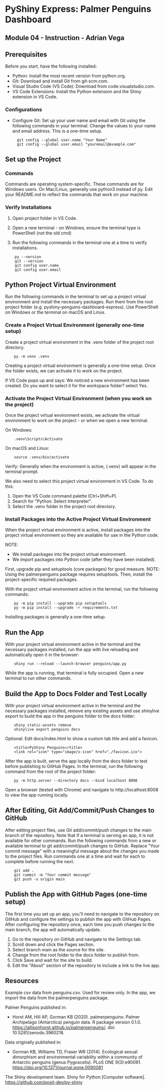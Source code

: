 # PyShiny Express: Palmer Penguins Dashboard

## Module 04 - Instruction - Adrian Vega

## Prerequisites
Before you start, have the following installed:

* Python: Install the most recent version from python.org.
* Git: Download and install Git from git-scm.com.
* Visual Studio Code (VS Code): Download from code.visualstudio.com.
* VS Code Extensions: Install the Python extension and the Shiny extension in VS Code.

### Configurations
* Configure Git: Set up your user name and email with Git using the following commands in your terminal. Change the values to your name and email address. This is a one-time setup.

        git config --global user.name "Your Name"
        git config --global user.email "youremail@example.com"

## Set up the Project
### Commands
Commands are operating system-specific. These commands are for Windows users. On Mac/Linux, generally use python3 instead of py. Edit your README.md to reflect the commands that work on your machine.

### Verify Installations
1. Open project folder in VS Code.
2. Open a new terminal - on Windows, ensure the terminal type is PowerShell (not the old cmd)
3. Run the following commands in the terminal one at a time to verify installations.

        py --version
        git --version
        git config user.name
        git config user.email

## Python Project Virtual Environment
Run the following commands in the terminal to set up a project virtual environment and install the necessary packages. Run them from the root project folder (e.g. pyshiny-penguins-dashboard-express). Use PowerShell on Windows or the terminal on macOS and Linux.

### Create a Project Virtual Environment (generally one-time setup)
Create a project virtual environment in the .venv folder of the project root directory.

        py -m venv .venv
Creating a project virtual environment is generally a one-time setup. Once the folder exists, we can activate it to work on the project.

If VS Code pops up and says: We noticed a new environment has been created. Do you want to select it for the workspace folder? select Yes.

### Activate the Project Virtual Environment (when you work on the project)
Once the project virtual environment exists, we activate the virtual environment to work on the project - or when we open a new terminal.

On Windows:

        .venv\Scripts\Activate
On macOS and Linux:

        source .venv/bin/activate
Verify: Generally when the environment is active, (.venv) will appear in the terminal prompt.

We also need to select this project virtual environment in VS Code. To do this:

1. Open the VS Code command palette (Ctrl+Shift+P).
2. Search for "Python: Select Interpreter".
3. Select the .venv folder in the project root directory.

### Install Packages into the Active Project Virtual Environment
When the project virtual environment is active, install packages into the project virtual environment so they are available for use in the Python code.

NOTE:

* We install packages into the project virtual environment.
* We import packages into Python code (after they have been installed).

First, upgrade pip and setuptools (core packages) for good measure. NOTE: Using the palmerpenguins package requires setuptools. Then, install the project-specific required packages.

With the project virtual environment active in the terminal, run the following commands:

        py -m pip install --upgrade pip setuptools
        py -m pip install --upgrade -r requirements.txt

Installing packages is generally a one-time setup.

## Run the App
With your project virtual environment active in the terminal and the necessary packages installed, run the app with live reloading and automatically open it in the browser:

        shiny run --reload --launch-browser penguins/app.py

While the app is running, that terminal is fully occupied. Open a new terminal to run other commands.

## Build the App to Docs Folder and Test Locally
With your project virtual environment active in the terminal and the necessary packages installed, remove any existing assets and use shinylive export to build the app in the penguins folder to the docs folder:

        shiny static-assets remove
        shinylive export penguins docs

Optional: Edit docs/index.html to show a custom tab title and add a favicon.

        <title>PyShiny Penguins</title>
        <link rel="icon" type="image/x-icon" href="./favicon.ico">

After the app is built, serve the app locally from the docs folder to test before publishing to GitHub Pages. In the terminal, run the following command from the root of the project folder:

        py -m http.server --directory docs --bind localhost 8008

Open a browser (tested with Chrome) and navigate to http://localhost:8008 to view the app running locally.

## After Editing, Git Add/Commit/Push Changes to GitHub
After editing project files, use Git add/commit/push changes to the main branch of the repository. Note that if a terminal is serving an app, it is not available for other commands. Run the following commands from a new or available terminal to git add/commit/push changes to GitHub. Replace "Your commit message" with a meaningful message about the changes you made to the project files. Run commands one at a time and wait for each to complete before running the next.

        git add .
        git commit -m "Your commit message"
        git push -u origin main

## Publish the App with GitHub Pages (one-time setup)

The first time you set up an app, you'll need to navigate to the repository on GitHub and configure the settings to publish the app with GitHub Pages. After configuring the repository once, each time you push changes to the main branch, the app will automatically update.

1. Go to the repository on GitHub and navigate to the Settings tab.
2. Scroll down and click the Pages section.
3. Select branch main as the source for the site.
4. Change from the root folder to the docs folder to publish from.
5. Click Save and wait for the site to build.
6. Edit the "About" section of the repository to include a link to the live app.

## Resources

Example csv data from penguins.csv. Used for review only. In the app, we import the data from the palmerpenguins package.

Palmer Penguins published in:

* Horst AM, Hill AP, Gorman KB (2020). palmerpenguins: Palmer Archipelago (Antarctica) penguin data. R package version 0.1.0. https://allisonhorst.github.io/palmerpenguins/. doi: 10.5281/zenodo.3960218.

Data originally published in:

* Gorman KB, Williams TD, Fraser WR (2014). Ecological sexual dimorphism and environmental variability within a community of Antarctic penguins (genus Pygoscelis). PLoS ONE 9(3):e90081. https://doi.org/10.1371/journal.pone.0090081

The Shiny development team. Shiny for Python [Computer software]. https://github.com/posit-dev/py-shiny